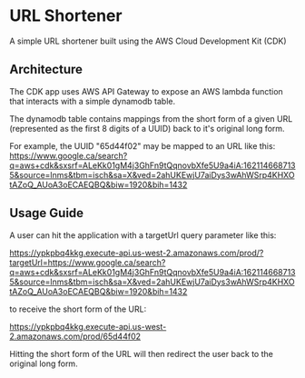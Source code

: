 # URL Shortener

A simple URL shortener built using the AWS Cloud Development Kit (CDK)

## Architecture

The CDK app uses AWS API Gateway to expose an AWS lambda function that interacts with a simple dynamodb table.

The dynamodb table contains mappings from the short form of a given URL (represented as the first 8 digits of a UUID) 
back to it's original long form.

For example, the UUID "65d44f02" may be mapped to an URL like this: https://www.google.ca/search?q=aws+cdk&sxsrf=ALeKk01gM4j3GhFn9tQqnovbXfe5U9a4iA:1621146687135&source=lnms&tbm=isch&sa=X&ved=2ahUKEwjU7aiDys3wAhWSrp4KHXOtAZoQ_AUoA3oECAEQBQ&biw=1920&bih=1432

## Usage Guide

A user can hit the application with a targetUrl query parameter like this:

https://ypkpbq4kkg.execute-api.us-west-2.amazonaws.com/prod/?targetUrl=https://www.google.ca/search?q=aws+cdk&sxsrf=ALeKk01gM4j3GhFn9tQqnovbXfe5U9a4iA:1621146687135&source=lnms&tbm=isch&sa=X&ved=2ahUKEwjU7aiDys3wAhWSrp4KHXOtAZoQ_AUoA3oECAEQBQ&biw=1920&bih=1432

to receive the short form of the URL:

https://ypkpbq4kkg.execute-api.us-west-2.amazonaws.com/prod/65d44f02

Hitting the short form of the URL will then redirect the user back to the original long form.
